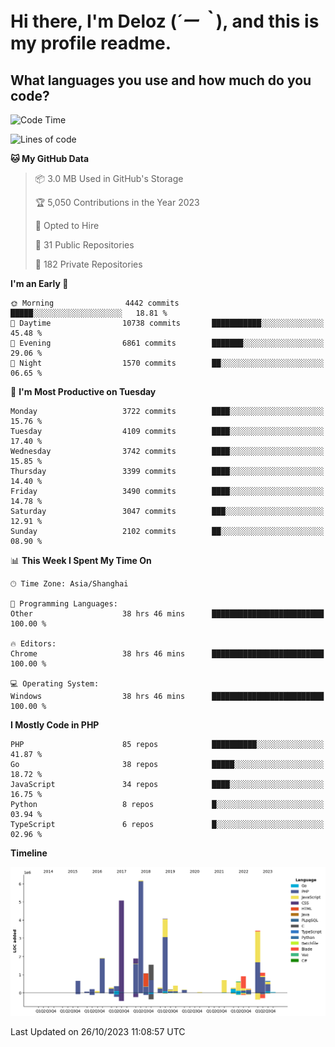 # **Hi there, I'm Deloz (*´ー｀*), and this is my profile readme.**

## **What languages you use and how much do you code?**

<!--START_SECTION:waka-->
![Code Time](http://img.shields.io/badge/Code%20Time-2%2C657%20hrs%2035%20mins-blue)

![Lines of code](https://img.shields.io/badge/From%20Hello%20World%20I%27ve%20Written-32.3%20million%20lines%20of%20code-blue)

**🐱 My GitHub Data** 

> 📦 3.0 MB Used in GitHub's Storage 
 > 
> 🏆 5,050 Contributions in the Year 2023
 > 
> 💼 Opted to Hire
 > 
> 📜 31 Public Repositories 
 > 
> 🔑 182 Private Repositories 
 > 
**I'm an Early 🐤** 

```text
🌞 Morning                4442 commits        █████░░░░░░░░░░░░░░░░░░░░   18.81 % 
🌆 Daytime                10738 commits       ███████████░░░░░░░░░░░░░░   45.48 % 
🌃 Evening                6861 commits        ███████░░░░░░░░░░░░░░░░░░   29.06 % 
🌙 Night                  1570 commits        ██░░░░░░░░░░░░░░░░░░░░░░░   06.65 % 
```
📅 **I'm Most Productive on Tuesday** 

```text
Monday                   3722 commits        ████░░░░░░░░░░░░░░░░░░░░░   15.76 % 
Tuesday                  4109 commits        ████░░░░░░░░░░░░░░░░░░░░░   17.40 % 
Wednesday                3742 commits        ████░░░░░░░░░░░░░░░░░░░░░   15.85 % 
Thursday                 3399 commits        ████░░░░░░░░░░░░░░░░░░░░░   14.40 % 
Friday                   3490 commits        ████░░░░░░░░░░░░░░░░░░░░░   14.78 % 
Saturday                 3047 commits        ███░░░░░░░░░░░░░░░░░░░░░░   12.91 % 
Sunday                   2102 commits        ██░░░░░░░░░░░░░░░░░░░░░░░   08.90 % 
```


📊 **This Week I Spent My Time On** 

```text
🕑︎ Time Zone: Asia/Shanghai

💬 Programming Languages: 
Other                    38 hrs 46 mins      █████████████████████████   100.00 % 

🔥 Editors: 
Chrome                   38 hrs 46 mins      █████████████████████████   100.00 % 

💻 Operating System: 
Windows                  38 hrs 46 mins      █████████████████████████   100.00 % 
```

**I Mostly Code in PHP** 

```text
PHP                      85 repos            ██████████░░░░░░░░░░░░░░░   41.87 % 
Go                       38 repos            █████░░░░░░░░░░░░░░░░░░░░   18.72 % 
JavaScript               34 repos            ████░░░░░░░░░░░░░░░░░░░░░   16.75 % 
Python                   8 repos             █░░░░░░░░░░░░░░░░░░░░░░░░   03.94 % 
TypeScript               6 repos             █░░░░░░░░░░░░░░░░░░░░░░░░   02.96 % 
```



**Timeline**

![Lines of Code chart](https://raw.githubusercontent.com/deloz/deloz/main/assets/bar_graph.png)


 Last Updated on 26/10/2023 11:08:57 UTC
<!--END_SECTION:waka-->
